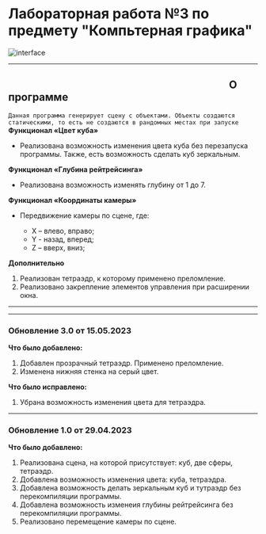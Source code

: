 # Лабораторная работа №3 по предмету "Компьтерная графика"
![interface](https://github.com/DiPirs/Laboratory_Computer_Graphics/assets/90197693/779c8893-9f84-4afd-a786-93b4a8bcec2d)
____
## ⠀⠀⠀⠀⠀⠀⠀⠀⠀⠀⠀⠀⠀⠀⠀⠀⠀⠀⠀⠀⠀⠀⠀⠀⠀⠀⠀⠀⠀О программе
```Данная программа генерирует сцену с объектами. Объекты создаются статическими, то есть не создаются в рандомных местах при запуске```
**Функционал «Цвет куба»**
* Реализована возможность изменения цвета куба без перезапуска программы. Также, есть возможность сделать куб зеркальным.

**Функционал «Глубина рейтрейсинга»**
* Реализована возможность изменять глубину от 1 до 7. 

**Функционал «Координаты камеры»**
* Передвижение камеры по сцене, где: 

    * X – влево, вправо; 
    * Y -  назад, вперед;
    * Z – вверх, вниз;

**Дополнительно**
1. Реализован тетраэдр, к которому применено преломление.
2. Реализовано закрепление элементов управления при расширении окна. 

____
____
### Обновление 3.0 от 15.05.2023
**Что было добавлено:**
1. Добавлен прозрачный тетраэдр. Применено преломление.
2. Изменена нижняя стенка на серый цвет.

**Что было исправлено:**
1. Убрана возможность изменения цвета для тетраэдра.
____
### Обновление 1.0 от 29.04.2023
**Что было добавлено:**
1. Реализована сцена, на которой присутствует: куб, две сферы, тетраэдр.
2. Добавлена возможность изменения цвета: куба, тетраэдра.
3. Добавлена возможность делать зеркальным куб и тутраэдр без перекомпиляции программы.
4. Добавлена возможность изменеия глубины рейтрейсинга без перекомпиляции программы.
5. Реализовано перемещение камеры по сцене.

